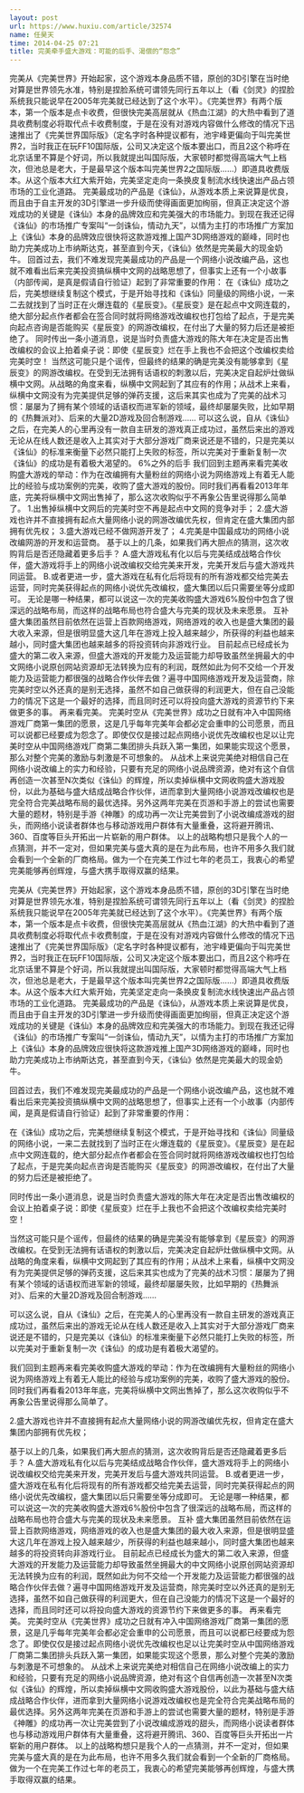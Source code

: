```yaml
---
layout: post
url: https://www.huxiu.com/article/32574
name: 任昊天
time: 2014-04-25 07:21
title: 完美牵手盛大游戏：可能的后手、渴偿的“怨念”
---
```

完美从《完美世界》开始起家，这个游戏本身品质不错，原创的3D引擎在当时绝对算是世界领先水准，特别是捏脸系统可谓领先同行五年以上（看《剑灵》的捏脸系统我只能说早在2005年完美就已经达到了这个水平）。《完美世界》有两个版本，第一个版本是点卡收费，但很快完美高层就从《热血江湖》的大热中看到了道具收费制度必将取代点卡收费制度，于是在没有对游戏内容做什么修改的情况下迅速推出了《完美世界国际版》（定名字时各种提议都有，池宇峰更偏向于叫完美世界2，当时我正在玩FF10国际版，公司又决定这个版本要出口，而且2这个称呼在北京话里不算是个好词，所以我就提出叫国际版，大家顿时都觉得高端大气上档次，但池总是老大，于是最早这个版本叫完美世界2之国际版……）即道具收费版本。从这个版本大红大紫开始，完美坚定走向一条换皮复制流水线快速出产品占领市场的工业化道路。 完美最成功的产品是《诛仙》，从游戏本质上来说算是优良，而且由于自主开发的3D引擎进一步升级而使得画面更加绚丽，但真正决定这个游戏成功的关键是《诛仙》本身的品牌效应和完美强大的市场能力。到现在我还记得《诛仙》的市场推广专案叫“一剑诛仙，情动九天”，以情为主打的市场推广方案加上《诛仙》本身的品牌效应很快将这款游戏推上国产3D网络游戏的巅峰，同时也助力完美成功上市纳斯达克，甚至直到今天，《诛仙》依然是完美最大的现金奶牛。 回首过去，我们不难发现完美最成功的产品是一个网络小说改编产品，这也就不难看出后来完美投资搞纵横中文网的战略思想了，但事实上还有一个小故事（内部传闻，是真是假请自行验证）起到了非常重要的作用： 在《诛仙》成功之后，完美想继续复制这个模式，于是开始寻找和《诛仙》同量级的网络小说，一来二去就找到了当时正在火爆连载的《星辰变》。《星辰变》是在起点中文网连载的，绝大部分起点作者都会在签合同时就将网络游戏改编权也打包给了起点，于是完美向起点咨询是否能购买《星辰变》的网游改编权，在付出了大量的努力后还是被拒绝了。 同时传出一条小道消息，说是当时负责盛大游戏的陈大年在决定是否出售改编权的会议上拍着桌子说：即使《星辰变》烂在手上我也不会把这个改编权卖给完美时空！ 当然这可能只是个谣传，但最终的结果的确是完美没有能够拿到《星辰变》的网游改编权。在受到无法拥有话语权的刺激以后，完美决定自起炉灶做纵横中文网。从战略的角度来看，纵横中文网起到了其应有的作用；从战术上来看，纵横中文网没有为完美提供足够的弹药支援，这后来其实也成为了完美的战术习惯：屡屡为了拥有某个领域的话语权而进军新的领域，最终却屡屡失败，比如早期的《热舞派对》、后来的大量2D游戏及回合制游戏…… 可以这么说，自从《诛仙》之后，在完美人的心里再没有一款自主研发的游戏真正成功过，虽然后来出的游戏无论从在线人数还是收入上其实对于大部分游戏厂商来说还是不错的，只是完美以《诛仙》的标准来衡量下必然只能打上失败的标签，所以完美对于重新复制一次《诛仙》的成功是有着极大渴望的。 6%之外的后手 我们回到主题再来看完美收购盛大游戏的举动：作为在改编拥有大量粉丝的网络小说为网络游戏上有着无人能比的经验与成功案例的完美，收购了盛大游戏的股份。同时我们再看看2013年年底，完美将纵横中文网出售掉了，那么这次收购似乎不再象公告里说得那么简单了。 1.出售掉纵横中文网后的完美时空不再是起点中文网的竞争对手； 2.盛大游戏也许并不直接拥有起点大量网络小说的网游改编优先权，但肯定在盛大集团内部拥有优先权； 3.盛大游戏已经不做网游开发了； 4.完美是中国最成功的网络小说改编网游的开发和运营商。 基于以上的几条，如果我们再大胆点的猜测，这次收购背后是否还隐藏着更多后手？ A.盛大游戏私有化以后与完美结成战略合作伙伴，盛大游戏将手上的网络小说改编权交给完美来开发，完美开发后与盛大游戏共同运营。 B.或者更进一步，盛大游戏在私有化后将现有的所有游戏都交给完美去运营，同时完美获得起点的网络小说优先改编权，盛大集团以后只需要坐等分成即可。 无论是哪一种结果，都可以说这一次的完美收购盛大游戏6%股份中包含了很深远的战略布局，而这样的战略布局也符合盛大与完美的现状及未来愿景。 互补 盛大集团虽然目前依然在运营上百款网络游戏，网络游戏的收入也是盛大集团的最大收入来源，但是很明显盛大这几年在游戏上投入越来越少，所获得的利益也越来越小，同时盛大集团也越来越多的将投资转向非游戏行业。 目前起点已经成长为盛大的第二收入来源，但盛大游戏的开发能力及运营能力却导致虽然坐拥最大的中文网络小说原创网站资源却无法转换为应有的利润，既然如此为何不交给一个开发能力及运营能力都很强的战略合作伙伴去做？遍寻中国网络游戏开发及运营商，除完美时空以外还真的是别无选择，虽然不如自己做获得的利润更大，但在自己没能力的情况下这是一个最好的选择，而且同时还可以将投向盛大游戏的资源节约下来做更多的事。 再来看完美。 完美时空从《完美世界》成功之日就有冲入中国网络游戏厂商第一集团的愿景，这是几乎每年完美年会都必定会重申的公司愿景，而且可以说都已经要成为怨念了。即使仅仅是接过起点网络小说优先改编权也足以让完美时空从中国网络游戏厂商第二集团排头兵跃入第一集团，如果能实现这个愿景，那么对整个完美的激励与刺激是不可想象的。 从战术上来说完美绝对相信自己在网络小说改编上的实力和经验，只要有充足的网络小说品牌资源，绝对有这个自信再创造一次甚至N次类似《诛仙》的辉煌，所以卖掉纵横中文网收购盛大游戏股份，以此为基础与盛大结成战略合作伙伴，进而拿到大量网络小说游戏改编权也是完全符合完美战略布局的最优选择。另外这两年完美在页游和手游上的尝试也需要大量的题材，特别是手游《神雕》的成功再一次让完美尝到了小说改编成游戏的甜头，而网络小说读者群体也与移动游戏用户群体有大量重叠，这将避开腾讯、360、百度等巨头开拓出一片崭新的用户群体。 以上的战略构想只是我个人的一点猜测，并不一定对，但如果完美与盛大真的是在为此布局，也许不用多久我们就会看到一个全新的厂商格局。做为一个在完美工作过七年的老员工，我衷心的希望完美能够再创辉煌，与盛大携手取得双赢的结果。

完美从《完美世界》开始起家，这个游戏本身品质不错，原创的3D引擎在当时绝对算是世界领先水准，特别是捏脸系统可谓领先同行五年以上（看《剑灵》的捏脸系统我只能说早在2005年完美就已经达到了这个水平）。《完美世界》有两个版本，第一个版本是点卡收费，但很快完美高层就从《热血江湖》的大热中看到了道具收费制度必将取代点卡收费制度，于是在没有对游戏内容做什么修改的情况下迅速推出了《完美世界国际版》（定名字时各种提议都有，池宇峰更偏向于叫完美世界2，当时我正在玩FF10国际版，公司又决定这个版本要出口，而且2这个称呼在北京话里不算是个好词，所以我就提出叫国际版，大家顿时都觉得高端大气上档次，但池总是老大，于是最早这个版本叫完美世界2之国际版……）即道具收费版本。从这个版本大红大紫开始，完美坚定走向一条换皮复制流水线快速出产品占领市场的工业化道路。 完美最成功的产品是《诛仙》，从游戏本质上来说算是优良，而且由于自主开发的3D引擎进一步升级而使得画面更加绚丽，但真正决定这个游戏成功的关键是《诛仙》本身的品牌效应和完美强大的市场能力。到现在我还记得《诛仙》的市场推广专案叫“一剑诛仙，情动九天”，以情为主打的市场推广方案加上《诛仙》本身的品牌效应很快将这款游戏推上国产3D网络游戏的巅峰，同时也助力完美成功上市纳斯达克，甚至直到今天，《诛仙》依然是完美最大的现金奶牛。

回首过去，我们不难发现完美最成功的产品是一个网络小说改编产品，这也就不难看出后来完美投资搞纵横中文网的战略思想了，但事实上还有一个小故事（内部传闻，是真是假请自行验证）起到了非常重要的作用：

在《诛仙》成功之后，完美想继续复制这个模式，于是开始寻找和《诛仙》同量级的网络小说，一来二去就找到了当时正在火爆连载的《星辰变》。《星辰变》是在起点中文网连载的，绝大部分起点作者都会在签合同时就将网络游戏改编权也打包给了起点，于是完美向起点咨询是否能购买《星辰变》的网游改编权，在付出了大量的努力后还是被拒绝了。

同时传出一条小道消息，说是当时负责盛大游戏的陈大年在决定是否出售改编权的会议上拍着桌子说：即使《星辰变》烂在手上我也不会把这个改编权卖给完美时空！

当然这可能只是个谣传，但最终的结果的确是完美没有能够拿到《星辰变》的网游改编权。在受到无法拥有话语权的刺激以后，完美决定自起炉灶做纵横中文网。从战略的角度来看，纵横中文网起到了其应有的作用；从战术上来看，纵横中文网没有为完美提供足够的弹药支援，这后来其实也成为了完美的战术习惯：屡屡为了拥有某个领域的话语权而进军新的领域，最终却屡屡失败，比如早期的《热舞派对》、后来的大量2D游戏及回合制游戏……

可以这么说，自从《诛仙》之后，在完美人的心里再没有一款自主研发的游戏真正成功过，虽然后来出的游戏无论从在线人数还是收入上其实对于大部分游戏厂商来说还是不错的，只是完美以《诛仙》的标准来衡量下必然只能打上失败的标签，所以完美对于重新复制一次《诛仙》的成功是有着极大渴望的。

我们回到主题再来看完美收购盛大游戏的举动：作为在改编拥有大量粉丝的网络小说为网络游戏上有着无人能比的经验与成功案例的完美，收购了盛大游戏的股份。同时我们再看看2013年年底，完美将纵横中文网出售掉了，那么这次收购似乎不再象公告里说得那么简单了。

2.盛大游戏也许并不直接拥有起点大量网络小说的网游改编优先权，但肯定在盛大集团内部拥有优先权；

基于以上的几条，如果我们再大胆点的猜测，这次收购背后是否还隐藏着更多后手？ A.盛大游戏私有化以后与完美结成战略合作伙伴，盛大游戏将手上的网络小说改编权交给完美来开发，完美开发后与盛大游戏共同运营。 B.或者更进一步，盛大游戏在私有化后将现有的所有游戏都交给完美去运营，同时完美获得起点的网络小说优先改编权，盛大集团以后只需要坐等分成即可。 无论是哪一种结果，都可以说这一次的完美收购盛大游戏6%股份中包含了很深远的战略布局，而这样的战略布局也符合盛大与完美的现状及未来愿景。 互补 盛大集团虽然目前依然在运营上百款网络游戏，网络游戏的收入也是盛大集团的最大收入来源，但是很明显盛大这几年在游戏上投入越来越少，所获得的利益也越来越小，同时盛大集团也越来越多的将投资转向非游戏行业。 目前起点已经成长为盛大的第二收入来源，但盛大游戏的开发能力及运营能力却导致虽然坐拥最大的中文网络小说原创网站资源却无法转换为应有的利润，既然如此为何不交给一个开发能力及运营能力都很强的战略合作伙伴去做？遍寻中国网络游戏开发及运营商，除完美时空以外还真的是别无选择，虽然不如自己做获得的利润更大，但在自己没能力的情况下这是一个最好的选择，而且同时还可以将投向盛大游戏的资源节约下来做更多的事。 再来看完美。 完美时空从《完美世界》成功之日就有冲入中国网络游戏厂商第一集团的愿景，这是几乎每年完美年会都必定会重申的公司愿景，而且可以说都已经要成为怨念了。即使仅仅是接过起点网络小说优先改编权也足以让完美时空从中国网络游戏厂商第二集团排头兵跃入第一集团，如果能实现这个愿景，那么对整个完美的激励与刺激是不可想象的。 从战术上来说完美绝对相信自己在网络小说改编上的实力和经验，只要有充足的网络小说品牌资源，绝对有这个自信再创造一次甚至N次类似《诛仙》的辉煌，所以卖掉纵横中文网收购盛大游戏股份，以此为基础与盛大结成战略合作伙伴，进而拿到大量网络小说游戏改编权也是完全符合完美战略布局的最优选择。另外这两年完美在页游和手游上的尝试也需要大量的题材，特别是手游《神雕》的成功再一次让完美尝到了小说改编成游戏的甜头，而网络小说读者群体也与移动游戏用户群体有大量重叠，这将避开腾讯、360、百度等巨头开拓出一片崭新的用户群体。 以上的战略构想只是我个人的一点猜测，并不一定对，但如果完美与盛大真的是在为此布局，也许不用多久我们就会看到一个全新的厂商格局。做为一个在完美工作过七年的老员工，我衷心的希望完美能够再创辉煌，与盛大携手取得双赢的结果。

